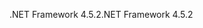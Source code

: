 <span data-ttu-id="81194-101">.NET Framework 4.5.2</span><span class="sxs-lookup"><span data-stu-id="81194-101">.NET Framework 4.5.2</span></span>